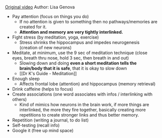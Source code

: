 
[Original video](https://www.youtube.com/watch?v=Fcx3WEhodBw)
Author: Lisa Genova

- Pay attention (focus on things you do) 
	- If no attention is given to something then no pathways/memories are created for it.
	- **Attention and memory are very tightly interlinked.**
- Fight stress (by meditation, yoga, exercise)
	- Stress shrinks the hippocampus and impedes neurogenesis (creation of new neurons)
- Meditate, at minimum, use the 9 sec of meditation technique (close eyes, breath thru nose, hold 3 sec, then breath in and out)
	- Slowing down and doing **even a short meditation tells the brain/body that it is safe**, that it is okay to slow down
	- [[Dr K's Guide - Meditation]]
- Enough sleep 
	- Affects frontal lobe (attention) and hippocampus (memory retrieval)
- Drink caffeine (helps to focus) 
- Create associations (one word associates with infos / interlinking with others) 
	- Kind of mimics how neurons in the brain work, if more things are interlinked, the more they fire together, basically creating more repetitions to create stronger links and thus better memory.
- Repetition (writing a journal, to do list) 
- Self-testing (recall info) 
- Google it (free up mind space)
